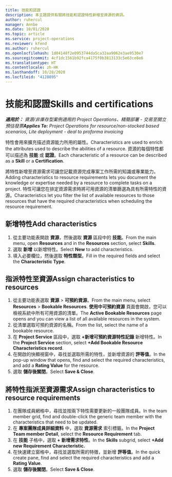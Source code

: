 ```yaml
---
title: 技能和認證
description: 本主題提供有關將技能和認證特性新增至資源的資訊。
author: ruhercul
manager: Annbe
ms.date: 10/01/2020
ms.topic: article
ms.service: project-operations
ms.reviewer: kfend
ms.author: ruhercul
ms.openlocfilehash: 1d04148f2e0953744da5ca32aa9062e3ae9530e7
ms.sourcegitcommit: 4cf1dc1561b92fca4175f0b3813133c5e63ce8e6
ms.translationtype: HT
ms.contentlocale: zh-HK
ms.lasthandoff: 10/28/2020
ms.locfileid: "4128895"
---
```

# <a name="skills-and-certifications"></a><span data-ttu-id="1b437-103">技能和認證</span><span class="sxs-lookup"><span data-stu-id="1b437-103">Skills and certifications</span></span>
<span data-ttu-id="1b437-104">_**適用於：** 資源/非庫存型案例適用的 Project Operations、精簡部署 - 交易至開立預估發票_</span><span class="sxs-lookup"><span data-stu-id="1b437-104">_**Applies To:** Project Operations for resource/non-stocked based scenarios, Lite deployment - deal to proforma invoicing_</span></span>

<span data-ttu-id="1b437-105">特性會用來擴充描述資源能力所用的屬性。</span><span class="sxs-lookup"><span data-stu-id="1b437-105">Characteristics are used to enrich the attributes used to describe the abilities of a resource.</span></span> <span data-ttu-id="1b437-106">資源的每個特性都可以描述為 **技能** 或 **認證**。</span><span class="sxs-lookup"><span data-stu-id="1b437-106">Each characteristic of a resource can be described as a **Skill** or a **Certification**.</span></span>

<span data-ttu-id="1b437-107">將特性新增至資源需求可讓您記載資源完成專案工作所需的知識或專業能力。</span><span class="sxs-lookup"><span data-stu-id="1b437-107">Adding characteristics to resource requirements lets you document the knowledge or expertise needed by a resource to complete tasks on a project.</span></span> <span data-ttu-id="1b437-108">特性可讓您在排定資源需求時將可用資源的清單篩選為具有所需特性的資源。</span><span class="sxs-lookup"><span data-stu-id="1b437-108">Characteristics let you filter the list of available resources to those resources that have the required characteristics when scheduling the resource requirement.</span></span>

## <a name="add-characteristics"></a><span data-ttu-id="1b437-109">新增特性</span><span class="sxs-lookup"><span data-stu-id="1b437-109">Add characteristics</span></span>

1. <span data-ttu-id="1b437-110">從主要功能表開啟 **資源**，然後選取 **資源** 區段中的 **技能**。</span><span class="sxs-lookup"><span data-stu-id="1b437-110">From the main menu, open **Resources** and in the **Resources** section, select **Skills**.</span></span>
2. <span data-ttu-id="1b437-111">選取 **新增** 以新增特性。</span><span class="sxs-lookup"><span data-stu-id="1b437-111">Select **New** to add characteristics.</span></span>
3. <span data-ttu-id="1b437-112">填入必要欄位，然後選取 **特性類型**。</span><span class="sxs-lookup"><span data-stu-id="1b437-112">Fill in the required fields and select the **Characteristic Type**.</span></span>

## <a name="assign-characteristics-to-resources"></a><span data-ttu-id="1b437-113">指派特性至資源</span><span class="sxs-lookup"><span data-stu-id="1b437-113">Assign characteristics to resources</span></span>

1. <span data-ttu-id="1b437-114">從主要功能表選取 **資源** > **可預約資源**。</span><span class="sxs-lookup"><span data-stu-id="1b437-114">From the main menu, select **Resources** > **Bookable Resources**.</span></span> <span data-ttu-id="1b437-115">**使用中可預約資源** 頁面會開啟，您可以檢視系統中所有可用資源的清單。</span><span class="sxs-lookup"><span data-stu-id="1b437-115">The **Active Bookable Resources** page opens and you can view a list of all available resources in the system.</span></span>
2. <span data-ttu-id="1b437-116">從清單選取可預約資源的名稱。</span><span class="sxs-lookup"><span data-stu-id="1b437-116">From the list, select the name of a bookable resource.</span></span>
3. <span data-ttu-id="1b437-117">在 **Project Service** 區段中，選取 **+新增可預約資源特性記錄** 新增特性。</span><span class="sxs-lookup"><span data-stu-id="1b437-117">In the **Project Service** section, select **+Add Bookable Resource Characteristics record**.</span></span>
4. <span data-ttu-id="1b437-118">在開啟的快顯視窗中，尋找並選取所需的特性，並新增資源的 **評等值**。</span><span class="sxs-lookup"><span data-stu-id="1b437-118">In the pop-up window that opens, find and select the required characteristics, and add a **Rating Value** for the resource.</span></span>
5. <span data-ttu-id="1b437-119">選取 **儲存後關閉**。</span><span class="sxs-lookup"><span data-stu-id="1b437-119">Select **Save & Close**.</span></span>

## <a name="assign-characteristics-to-resource-requirements"></a><span data-ttu-id="1b437-120">將特性指派至資源需求</span><span class="sxs-lookup"><span data-stu-id="1b437-120">Assign characteristics to resource requirements</span></span>

1. <span data-ttu-id="1b437-121">在團隊成員網格中，尋找並按兩下特性需要更新的一般團隊成員。</span><span class="sxs-lookup"><span data-stu-id="1b437-121">In the team member grid, find and double-click the generic team member with the characteristics that need to be updated.</span></span>
2. <span data-ttu-id="1b437-122">在 **專案團隊成員詳細資料** 中，選取 **資源需求** 索引標籤。</span><span class="sxs-lookup"><span data-stu-id="1b437-122">In the **Project Team member Detail**, select the **Resource Requirement** tab.</span></span>
3. <span data-ttu-id="1b437-123">在 **技能** 子格中，選取 **+ 新增需求特性**。</span><span class="sxs-lookup"><span data-stu-id="1b437-123">In the **Skills** subgrid, select **+Add new Requirement Characteristic.**</span></span>
4. <span data-ttu-id="1b437-124">在快速建立窗格中，尋找並選取所需的特徵，並新增 **評等值**。</span><span class="sxs-lookup"><span data-stu-id="1b437-124">In the quick create pane, find and select the required characteristics and add a **Rating Value**.</span></span>
5. <span data-ttu-id="1b437-125">選取 **儲存後關閉**。</span><span class="sxs-lookup"><span data-stu-id="1b437-125">Select **Save & Close**.</span></span>